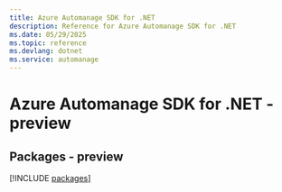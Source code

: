 ```yaml
---
title: Azure Automanage SDK for .NET
description: Reference for Azure Automanage SDK for .NET
ms.date: 05/29/2025
ms.topic: reference
ms.devlang: dotnet
ms.service: automanage
---
```

# Azure Automanage SDK for .NET - preview
## Packages - preview
[!INCLUDE [packages](automanage-index.md)]
